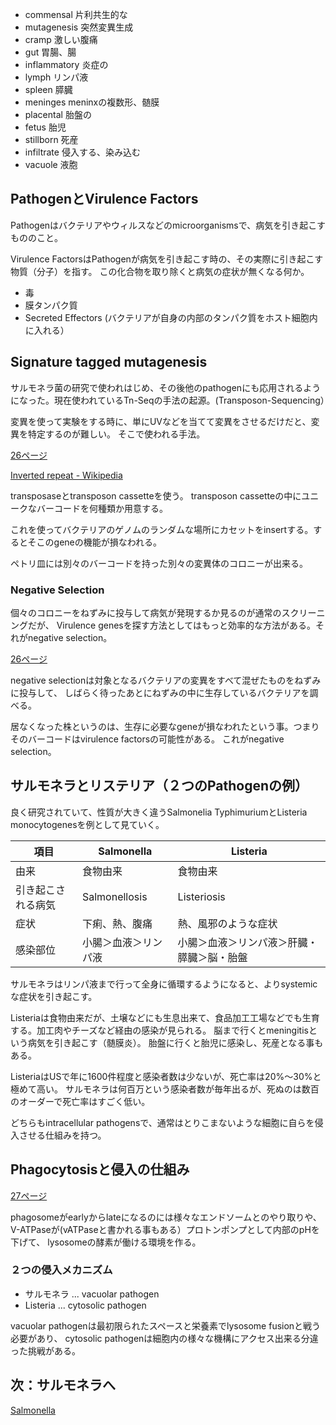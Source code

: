 - commensal 片利共生的な
- mutagenesis 突然変異生成
- cramp 激しい腹痛
- gut 胃腸、腸
- inflammatory 炎症の
- lymph リンパ液
- spleen 膵臓
- meninges meninxの複数形、髄膜
- placental 胎盤の
- fetus 胎児
- stillborn 死産
- infiltrate 侵入する、染み込む
- vacuole 液胞

## PathogenとVirulence Factors

Pathogenはバクテリアやウィルスなどのmicroorganismsで、病気を引き起こすもののこと。

Virulence FactorsはPathogenが病気を引き起こす時の、その実際に引き起こす物質（分子）を指す。
この化合物を取り除くと病気の症状が無くなる何か。

- 毒
- 膜タンパク質
- Secreted Effectors (バクテリアが自身の内部のタンパク質をホスト細胞内に入れる）

## Signature tagged mutagenesis

サルモネラ菌の研究で使われはじめ、その後他のpathogenにも応用されるようになった。現在使われているTn-Seqの手法の起源。(Transposon-Sequencing）

変異を使って実験をする時に、単にUVなどを当てて変異をさせるだけだと、変異を特定するのが難しい。
そこで使われる手法。

[26ページ](https://karino2.github.io/ImageGallery/CellBiology706x3.html#lg=1&slide=25)

[Inverted repeat - Wikipedia](https://en.wikipedia.org/wiki/Inverted_repeat)

transposaseとtransposon cassetteを使う。
transposon cassetteの中にユニークなバーコードを何種類か用意する。

これを使ってバクテリアのゲノムのランダムな場所にカセットをinsertする。するとそこのgeneの機能が損なわれる。

ペトリ皿には別々のバーコードを持った別々の変異体のコロニーが出来る。

### Negative Selection

個々のコロニーをねずみに投与して病気が発現するか見るのが通常のスクリーニングだが、
Virulence genesを探す方法としてはもっと効率的な方法がある。それがnegative selection。

[26ページ](https://karino2.github.io/ImageGallery/CellBiology706x3.html#lg=1&slide=25)

negative selectionは対象となるバクテリアの変異をすべて混ぜたものをねずみに投与して、
しばらく待ったあとにねずみの中に生存しているバクテリアを調べる。

居なくなった株というのは、生存に必要なgeneが損なわれたという事。つまりそのバーコードはvirulence factorsの可能性がある。
これがnegative selection。

## サルモネラとリステリア（２つのPathogenの例）

良く研究されていて、性質が大きく違うSalmonelia TyphimuriumとListeria monocytogenesを例として見ていく。

| 項目 | Salmonella | Listeria |
| ---- | ---- | ---- |
| 由来 | 食物由来 | 食物由来 |
| 引き起こされる病気 | Salmonellosis | Listeriosis |
| 症状 | 下痢、熱、腹痛 | 熱、風邪のような症状 |
| 感染部位 | 小腸＞血液＞リンパ液 | 小腸＞血液＞リンパ液＞肝臓・膵臓＞脳・胎盤 |

サルモネラはリンパ液まで行って全身に循環するようになると、よりsystemicな症状を引き起こす。

Listeriaは食物由来だが、土壌などにも生息出来て、食品加工工場などでも生育する。加工肉やチーズなど経由の感染が見られる。
脳まで行くとmeningitisという病気を引き起こす（髄膜炎）。
胎盤に行くと胎児に感染し、死産となる事もある。

ListeriaはUSで年に1600件程度と感染者数は少ないが、死亡率は20%〜30%と極めて高い。
サルモネラは何百万という感染者数が毎年出るが、死ぬのは数百のオーダーで死亡率はすごく低い。

どちらもintracellular pathogensで、通常はとりこまないような細胞に自らを侵入させる仕組みを持つ。

## Phagocytosisと侵入の仕組み

[27ページ](https://karino2.github.io/ImageGallery/CellBiology706x3.html#lg=1&slide=26)

phagosomeがearlyからlateになるのには様々なエンドソームとのやり取りや、V-ATPaseが(vATPaseと書かれる事もある）プロトンポンプとして内部のpHを下げて、
lysosomeの酵素が働ける環境を作る。

### ２つの侵入メカニズム

- サルモネラ ... vacuolar pathogen
- Listeria ... cytosolic pathogen

vacuolar pathogenは最初限られたスペースと栄養素でlysosome fusionと戦う必要があり、
cytosolic pathogenは細胞内の様々な機構にアクセス出来る分違った挑戦がある。

## 次：サルモネラへ

[Salmonella](Salmonella)